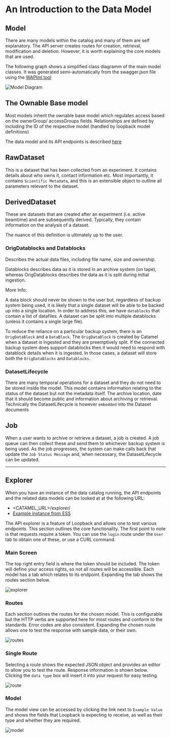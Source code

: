 # An Introduction to the Data Model

## Model

There are many models within the catalog and many of them are self explanatory. The API server creates routes for creation, retrieval, modification and deletion. However, it is worth explaining the core models that are used.

The following graph shows a simplified class diagramm of the main model classes. It was generated semi-automatically from the swagger.json file using the [WAPIml tool](https://github.com/opendata-for-all/wapiml)

![Model Diagram](img/Class_Diagram.PNG)

## The Ownable Base model

Most models inherit the ownable base model which regulates access based on the ownerGroup/ accessGroups fields. Relationships are defined by including the ID of the respective model (handled by loopback model definitions)

The data model and its API endpoints is described [here](api/#operation/Ownable.prototype.__updateById__samples)

## RawDataset

This is a dataset that has been collected from an experiment. It contains details about who owns it, contact information etc. Most importantly, it contains `Scientific Metadata`, and this is an extensible object to outline all parameters relevant to the dataset.

## DerivedDataset

These are datasets that are created after an experiment (i.e. active beamtime) and are subsequently derived. Typically, they contain information on the analysis of a dataset.

The nuance of this definition is ultimately up to the user.

### OrigDatablocks and Datablocks
Describes the actual data files, including file name, size and ownership.

Datablocks describes data as it is stored in an archive system (on tape), whereas OrigDatablocks describes the data as it is split during initial ingestion.


More Info: 

A data block should never be shown to the user but, regardless of backup system being used, it is likely that a single dataset will be able to be backed up into a single location. In order to address this, we have `datablocks` that contain a list of datafiles. A dataset can be split into multiple datablocks (unless it contains a single large file).

To reduce the reliance on a particular backup system, there is an `OrigDataBlock` and a `DataBlock`. The `OrigDataBlock` is created by Catamel  when a dataset is ingested and they are preemptively split. If the connected backup system does support datablocks then it would need to respond with datablock details when it is ingested. In those cases, a dataset will store both the `OrigDataBlocks` and `Datablocks`.


### DatasetLifecycle

There are many temporal operations for a dataset and they do not need to be stored inside the model. This model contains information relating to the status of the dataset but not the metadata itself. The archive location, date that it should become public and information about archiving or retrieval. Technically the DatasetLifecycle is however `embedded` into the Dataset documents

## Job

When a user wants to archive or retrieve a dataset, a job is created. A job queue can then collect these and send them to whichever backup system is being used. As the job progresses, the system can make calls back that update the `Job Status Message` and, when necessary, the DatasetLifecycle can be updated.

---

## Explorer


When you have an instance of the data catalog running, the API endpoints and the related data models can be looked at at the following URL:

* <CATAMEL_URL>/explorer/
* [Example instance from ESS](https://scicat.esss.dk/explorer/)

The API explorer is a feature of Loopback and allows one to test various endpoints. This section outlines the core functionality. The first point to note is that requests require a token. You can use the `login` route under the `User` tab to obtain one of these, or use a CURL command.

### Main Screen

The top right entry field is where the token should be included. The token will define your access rights, so not all routes will be accessible. Each model has a tab which relates to its endpoint. Expanding the tab shows the routes section below.

![explorer](img/explorer.png)

### Routes

Each section outlines the routes for the chosen model. This is configurable but the HTTP verbs are supported here for most routes and conform to the standards. Error codes are also consistent. Expanding the chosen route allows one to test the response with sample data, or their own.


![routes](img/explorer_routes.png)

### Single Route

Selecting a route shows the expected JSON object and provides an editor to allow you to test the route. Response information is shown below.
Clicking the `data type` box will insert it into your request for easy testing.

![route](img/explorer_single_route.png)

### Model

The model view can be accessed by clicking the link next to `Example Value` and shows the fields that Loopback is expecting to receive, as well as their type and whether they are required.

![model](img/explorer_model.png)
